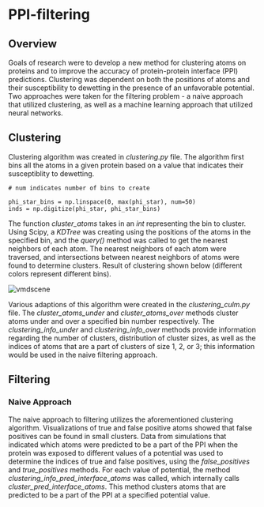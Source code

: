 # PPI-filtering 
## Overview

Goals of research were to develop a new method for clustering atoms on proteins and to improve the accuracy of protein-protein interface (PPI) predictions. Clustering was dependent on both the positions of atoms and their susceptibility to dewetting in the presence of an unfavorable potential. Two approaches were taken for the filtering problem - a naive approach that utilized clustering, as well as a machine learning approach that utilized neural networks.

## Clustering 

Clustering algorithm was created in _clustering.py_ file. The algorithm first bins all the atoms in a given protein based on a value that indicates their susceptiblity to dewetting. 
```
# num indicates number of bins to create

phi_star_bins = np.linspace(0, max(phi_star), num=50)
inds = np.digitize(phi_star, phi_star_bins)
```
The function _cluster_atoms_ takes in an _int_ representing the bin to cluster. Using Scipy, a _KDTree_ was creating using the positions of the atoms in the specified bin, and the _query()_ method was called to get the nearest neighbors of each atom. The nearest neighbors of each atom were traversed, and intersections between nearest neighbors of atoms were found to determine clusters. Result of clustering shown below (different colors represent different bins).

![vmdscene](https://user-images.githubusercontent.com/43687112/63385802-acd5f500-c36f-11e9-92dd-902b64736258.jpg)

Various adaptions of this algorithm were created in the _clustering_culm.py_ file. The _cluster_atoms_under_ and _cluster_atoms_over_ methods cluster atoms under and over a specified bin number respectively. The _clustering_info_under_ and _clustering_info_over_ methods provide information regarding the number of clusters, distribution of cluster sizes, as well as the indices of atoms that are a part of clusters of size 1, 2, or 3; this information would be used in the naive filtering approach. 

## Filtering 

### Naive Approach

The naive approach to filtering utilizes the aforementioned clustering algorithm. Visualizations of true and false positive atoms showed that false positives can be found in small clusters. Data from simulations that indicated which atoms were predicted to be a part of the PPI when the protein was exposed to different values of a potential was used to determine the indices of true and false positives, using the _false_positives_ and _true_positives_ methods. For each value of potential, the method _clustering_info_pred_interface_atoms_ was called, which internally calls _cluster_pred_interface_atoms_. This method clusters atoms that are predicted to be a part of the PPI at a specified potential value. 




